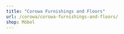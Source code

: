 ```yaml
---
title: "Corowa Furnishings and Floors"
url: /corowa/corowa-furnishings-and-floors/
shop: Möbel
---
```

